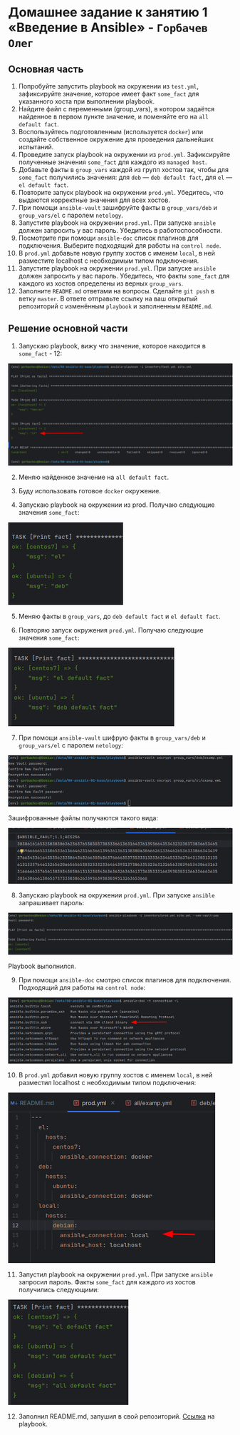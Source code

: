 # Домашнее задание к занятию 1 «Введение в Ansible» - `Горбачев Олег`

## Основная часть

1. Попробуйте запустить playbook на окружении из `test.yml`, зафиксируйте значение, которое имеет факт `some_fact` для указанного хоста при выполнении playbook.
2. Найдите файл с переменными (group_vars), в котором задаётся найденное в первом пункте значение, и поменяйте его на `all default fact`.
3. Воспользуйтесь подготовленным (используется `docker`) или создайте собственное окружение для проведения дальнейших испытаний.
4. Проведите запуск playbook на окружении из `prod.yml`. Зафиксируйте полученные значения `some_fact` для каждого из `managed host`.
5. Добавьте факты в `group_vars` каждой из групп хостов так, чтобы для `some_fact` получились значения: для `deb` — `deb default fact`, для `el` — `el default fact`.
6.  Повторите запуск playbook на окружении `prod.yml`. Убедитесь, что выдаются корректные значения для всех хостов.
7. При помощи `ansible-vault` зашифруйте факты в `group_vars/deb` и `group_vars/el` с паролем `netology`.
8. Запустите playbook на окружении `prod.yml`. При запуске `ansible` должен запросить у вас пароль. Убедитесь в работоспособности.
9. Посмотрите при помощи `ansible-doc` список плагинов для подключения. Выберите подходящий для работы на `control node`.
10. В `prod.yml` добавьте новую группу хостов с именем  `local`, в ней разместите localhost с необходимым типом подключения.
11. Запустите playbook на окружении `prod.yml`. При запуске `ansible` должен запросить у вас пароль. Убедитесь, что факты `some_fact` для каждого из хостов определены из верных `group_vars`.
12. Заполните `README.md` ответами на вопросы. Сделайте `git push` в ветку `master`. В ответе отправьте ссылку на ваш открытый репозиторий с изменённым `playbook` и заполненным `README.md`.

## Решение основной части

1. Запускаю playbook, вижу что значение, которое находится в `some_fact` - 12:

![img_1.png](IMG/img_1.png)

2. Меняю найденное значение на `all default fact`.

3. Буду использовать готовое `docker` окружение.

4. Запускаю playbook на окружении из prod. Получаю следующие значения `some_fact`:

![img_2.png](IMG/img_2.png)

5. Меняю факты в `group_vars`, до `deb default fact` и `el default fact`.

6. Повторяю запуск окружения `prod.yml`. Получаю следующие значения `some_fact`:

![img_3.png](IMG/img_3.png)

7. При помощи `ansible-vault` шифрую факты в `group_vars/deb` и `group_vars/el` с паролем `netology`:

![img_4.png](IMG/img_4.png)

Зашифрованные файлы получаются такого вида:

![img_5.png](IMG/img_5.png)

8. Запускаю playbook на окружении `prod.yml`. При запуске `ansible` запрашивает пароль:

![img_6.png](IMG/img_6.png)

Playbook выполнился.

9. При помощи `ansible-doc` смотрю список плагинов для подключения. Подходящий для работы на `control node`:

![img_7.png](IMG/img_7.png)

10. В `prod.yml` добавил новую группу хостов с именем  `local`, в ней разместил localhost с необходимым типом подключения:

![img_8.png](IMG/img_8.png)

11. Запустил playbook на окружении `prod.yml`. При запуске `ansible` запросил пароль. Факты `some_fact` для каждого из хостов получились следующими:

![img_9.png](IMG/img_9.png)

12. Заполнил README.md, запушил в свой репозиторий. [Ссылка](https://github.com/DemoniumBlack/fedorchukds-devops-33-16/tree/main/SRC/playbook) на playbook.

